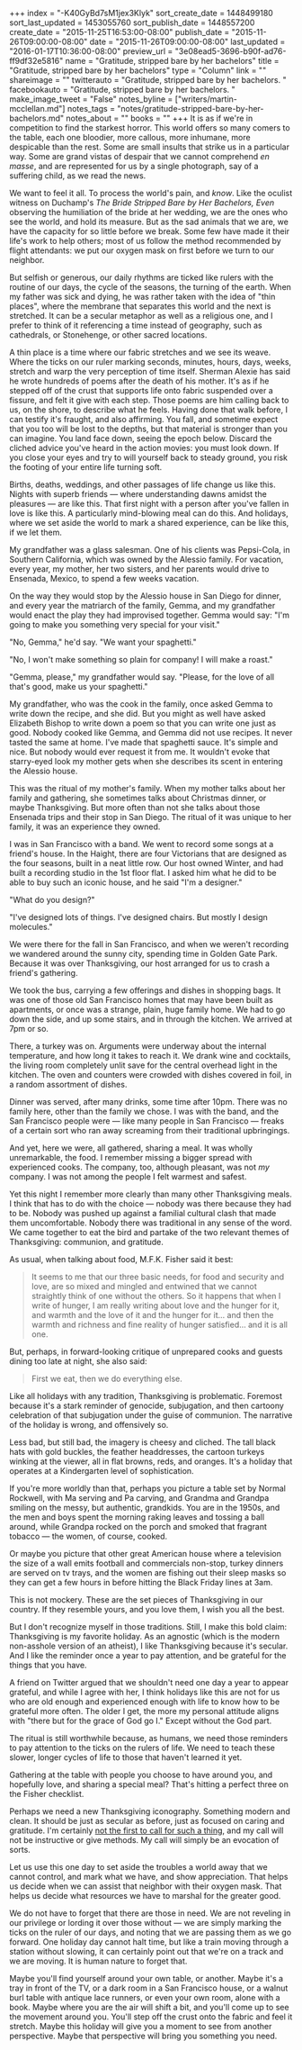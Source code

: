 +++
index = "-K40GyBd7sM1jex3Klyk"
sort_create_date = 1448499180
sort_last_updated = 1453055760
sort_publish_date = 1448557200
create_date = "2015-11-25T16:53:00-08:00"
publish_date = "2015-11-26T09:00:00-08:00"
date = "2015-11-26T09:00:00-08:00"
last_updated = "2016-01-17T10:36:00-08:00"
preview_url = "3e08ead5-3696-b90f-ad76-ff9df32e5816"
name = "Gratitude, stripped bare by her bachelors"
title = "Gratitude, stripped bare by her bachelors"
type = "Column"
link = ""
shareimage = ""
twitterauto = "Gratitude, stripped bare by her bachelors. "
facebookauto = "Gratitude, stripped bare by her bachelors. "
make_image_tweet = "False"
notes_byline = ["writers/martin-mcclellan.md"]
notes_tags = "notes/gratitude-stripped-bare-by-her-bachelors.md"
notes_about = ""
books = ""
+++
It is as if we're in competition to find the starkest horror. This world offers so many comers to the table, each one bloodier, more callous, more inhumane, more despicable than the rest. Some are small insults that strike us in a particular way.  Some are grand vistas of despair that we cannot comprehend _en masse_, and are represented for us by a single photograph, say of a suffering child, as we read the news. 

We want to feel it all. To process the world's pain, and _know_. Like the oculist witness on Duchamp's _The Bride Stripped Bare by Her Bachelors, Even_ observing the humiliation of the bride at her wedding, we are the ones who see the world, and hold its measure. But as the sad animals that we are, we have the capacity for so little before we break. Some few have made it their life's work to help others; most of us follow the method recommended by flight attendants: we put our oxygen mask on first before we turn to our neighbor. 

But selfish or generous, our daily rhythms are ticked like rulers with the routine of our days, the cycle of the seasons, the turning of the earth. When my father was sick and dying, he was rather taken with the idea of "thin places", where the membrane that separates this world and the next is stretched. It can be a secular metaphor as well as a religious one, and I prefer to think of it referencing a time instead of geography, such as cathedrals, or Stonehenge, or other sacred locations. 

A thin place is a time where our fabric stretches and we see its weave. Where the ticks on our ruler marking seconds, minutes, hours, days, weeks, stretch and warp the very perception of time itself. Sherman Alexie has said he wrote hundreds of poems after the death of his mother. It's as if he stepped off of the crust that supports life onto fabric suspended over a fissure, and felt it give with each step. Those poems are him calling back to us, on the shore, to describe what he feels. Having done that walk before, I can testify it's fraught, and also affirming. You fall, and sometime expect that you too will be lost to the depths, but that material is stronger than you can imagine. You land face down, seeing the epoch below. Discard the cliched advice you've heard in the action movies: you must look down. If you close your eyes and try to will yourself back to steady ground, you risk the footing of your entire life turning soft.

Births, deaths, weddings, and other passages of life change us like this. Nights with superb friends — where understanding dawns amidst the pleasures — are like this. That first night with a person after you've fallen in love is like this. A particularly mind-blowing meal can do this. And holidays, where we set aside the world to mark a shared experience, can be like this, if we let them. 

<div class="break"></div>

My grandfather was a glass salesman. One of his clients was Pepsi-Cola, in Southern California, which was owned by the Alessio family. For vacation, every year, my mother, her two sisters, and her parents would drive to Ensenada, Mexico, to spend a few weeks vacation. 

On the way they would stop by the Alessio house in San Diego for dinner, and every year the matriarch of the family, Gemma, and my grandfather would enact the play they had improvised together. Gemma would say: "I'm going to make you something very special for your visit."

"No, Gemma," he'd say. "We want your spaghetti."

"No, I won't make something so plain for company! I will make a roast."

"Gemma, please," my grandfather would say. "Please, for the love of all that's good, make us your spaghetti."

My grandfather, who was the cook in the family, once asked Gemma to write down the recipe, and she did. But you might as well have asked Elizabeth Bishop to write down a poem so that you can write one just as good. Nobody cooked like Gemma, and Gemma did not use recipes. It never tasted the same at home. I've made that spaghetti sauce. It's simple and nice. But nobody would ever request it from me. It wouldn't evoke that starry-eyed look my mother gets when she describes its scent in entering the Alessio house. 

This was the ritual of my mother's family. When my mother talks about her family and gathering, she sometimes talks about Christmas dinner, or maybe Thanksgiving. But more often than not she talks about those Ensenada trips and their stop in San Diego. The ritual of it was unique to her family, it was an experience they owned. 

<div class="break"></div>


I was in San Francisco with a band. We went to record some songs at a friend's house. In the Haight, there are four Victorians that are designed as the four seasons, built in a neat little row. Our host owned Winter, and had built a recording studio in the 1st floor flat. I asked him what he did to be able to buy such an iconic house, and he said "I'm a designer."

"What do you design?"

"I've designed lots of things. I've designed chairs. But mostly I design molecules."

We were there for the fall in San Francisco, and when we weren't recording we wandered around the sunny city, spending time in Golden Gate Park. Because it was over Thanksgiving, our host arranged for us to crash a friend's gathering. 

We took the bus, carrying a few offerings and dishes in shopping bags. It was one of those old San Francisco homes that may have been built as apartments, or once was a strange, plain, huge family home. We had to go down the side, and up some stairs, and in through the kitchen. We arrived at 7pm or so.

There, a turkey was on. Arguments were underway about the internal temperature, and how long it takes to reach it. We drank wine and cocktails, the living room completely unlit save for the central overhead light in the kitchen. The oven and counters were crowded with dishes covered in foil, in a random assortment of dishes. 

Dinner was served, after many drinks, some time after 10pm. There was no family here, other than the family we chose. I was with the band, and the San Francisco people were — like many people in San Francisco — freaks of a certain sort who ran away screaming from their traditional upbringings.

And yet, here we were, all gathered, sharing a meal. It was wholly unremarkable, the food. I remember missing a bigger spread with experienced cooks. The company, too, although pleasant, was not _my_ company. I was not among the people I felt warmest and safest.

Yet this night I remember more clearly than many other Thanksgiving meals. I think that has to do with the choice — nobody was there because they had to be. Nobody was pushed up against a familial cultural clash that made them uncomfortable. Nobody there was traditional in any sense of the word. We came together to eat the bird and partake of the two relevant themes of Thanksgiving: communion, and gratitude. 

As usual, when talking about food, M.F.K. Fisher said it best: 

<blockquote class="noline">
It seems to me that our three basic needs, for food and security and love, are so mixed and mingled and entwined that we cannot straightly think of one without the others. So it happens that when I write of hunger, I am really writing about love and the hunger for it, and warmth and the love of it and the hunger for it… and then the warmth and richness and fine reality of hunger satisfied… and it is all one.
</blockquote>

But, perhaps, in forward-looking critique of unprepared cooks and guests dining too late at night, she also said: 

<blockquote class="noline">
First we eat, then we do everything else.
</blockquote>

<div class="break"></div>

Like all holidays with any tradition, Thanksgiving is problematic. Foremost because it's a stark reminder of genocide, subjugation, and then cartoony celebration of that subjugation under the guise of communion. The narrative of the holiday is wrong, and offensively so. 

Less bad, but still bad, the imagery is cheesy and cliched. The tall black hats with gold buckles, the feather headdresses, the cartoon turkeys winking at the viewer, all in flat browns, reds, and oranges. It's a holiday that operates at a Kindergarten level of sophistication. 

If you're more worldly than that, perhaps you picture a table set by Normal Rockwell, with Ma serving and Pa carving, and Grandma and Grandpa smiling on the messy, but authentic, grandkids. You are in the 1950s, and the men and boys spent the morning raking leaves and tossing a ball around, while Grandpa rocked on the porch and smoked that fragrant tobacco — the women, of course, cooked.

Or maybe you picture that other great American house where a television the size of a wall emits football and commercials non-stop, turkey dinners are served on tv trays, and the women are fishing out their sleep masks so they can get a few hours in before hitting the Black Friday lines at 3am. 

This is not mockery. These are the set pieces of Thanksgiving in our country. If they resemble yours, and you love them, I wish you all the best.

But I don't recognize myself in those traditions. Still, I make this bold claim: Thanksgiving is my favorite holiday. As an agnostic (which is the modern non-asshole version of an atheist), I like Thanksgiving because it's secular. And I like the reminder once a year to pay attention, and be grateful for the things that you have.

A friend on Twitter argued that we shouldn't need one day a year to appear grateful, and while I agree with her, I think holidays  like this are not for us who are old enough and experienced enough with life to know how to be grateful more often. The older I get, the more my personal attitude aligns with "there but for the grace of God go I." Except without the God part.

The ritual is still worthwhile because, as humans, we need those reminders to pay attention to the ticks on the rulers of life. We need to teach these slower, longer cycles of life to those that haven't learned it yet. 

Gathering at the table with people you choose to have around you, and hopefully love, and sharing a special meal? That's hitting a perfect three on the Fisher checklist. 

<div class="break"></div>

Perhaps we need a new Thanksgiving iconography. Something modern and clean. It should be just as secular as before, just as focused on caring and gratitude. I'm certainly [not the first to call for such a thing](http://www.freedomsfeast.us/#!thanksgiving/c1fz6), and my call will not be instructive or give methods. My call will simply be an evocation of sorts.

Let us use this one day to set aside the troubles a world away that we cannot control, and mark what we have, and show appreciation. That helps us decide when we can assist that neighbor with their oxygen mask. That helps us decide what resources we have to marshal for the greater good. 

We do not have to forget that there are those in need. We are not reveling in our privilege or lording it over those without — we are simply marking the ticks on the ruler of our days, and noting that we are passing them as we go forward. One holiday day cannot halt time, but like a train moving through a station without slowing, it can certainly point out that we're on a track and we are moving. It is human nature to forget that. 

Maybe you'll find yourself around your own table, or another. Maybe it's a tray in front of the TV, or a dark room in a San Francisco house, or a walnut burl table with antique lace runners, or even your own room, alone with a book. Maybe where you are the air will shift a bit, and you'll come up to see the movement around you. You'll step off the crust onto the fabric and feel it stretch. Maybe this holiday will give you a moment to see from another perspective. Maybe that perspective will bring you something you need.